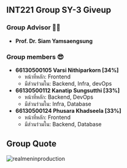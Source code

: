 ## INT221 Group SY-3 Giveup 

### Group Advisor 👨‍🏫
* **Prof. Dr. Siam Yamsaengsung**

### Group members 😎
* **66130500105 Varsi Nithiparkorn [34%]**
  - หน้าที่หลัก: Frontend
  - มีส่วนร่วมใน: Backend, Infra, devOps
* **66130500112 Kanatip Sungsutthi [33%]**
  - หน้าที่หลัก: Backend, DevOps
  - มีส่วนร่วมใน: Infra, Database
* **66130500124 Phusara Khadseela [33%]**
  - หน้าที่หลัก: Frontend
  - มีส่วนร่วมใน: Backend, Database

## Group Quote
![realmeninproduction](https://github.com/user-attachments/assets/cf32b61c-c90c-42a3-aa3f-7f39baf42cfb)
